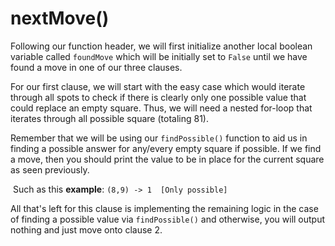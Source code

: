 <!--title={easy iteration through all spots: nextMove()}-->

<!--badges={Algorithmns:6}-->

<!--concepts{Functions}-->

# nextMove()

Following our function header, we will first initialize another local boolean variable called `foundMove` which will be initially set to `False` until we have found a move in one of our three clauses. 

For our first clause, we will start with the easy case which would iterate through all spots to check if there is clearly only one possible value that could replace an empty square. Thus, we will need a nested for-loop that iterates through all possible square (totaling 81). 

Remember that we will be using our `findPossible()` function to aid us in finding a possible answer for any/every empty square if possible. If we find a move, then you should print the value to be in place for the current square as seen previously.

​	   Such as this **example**: `(8,9) -> 1  [Only possible]`

All that's left for this clause is implementing the remaining logic in the case of finding a possible value via `findPossible()` and otherwise, you will output nothing and just move onto clause 2. 

